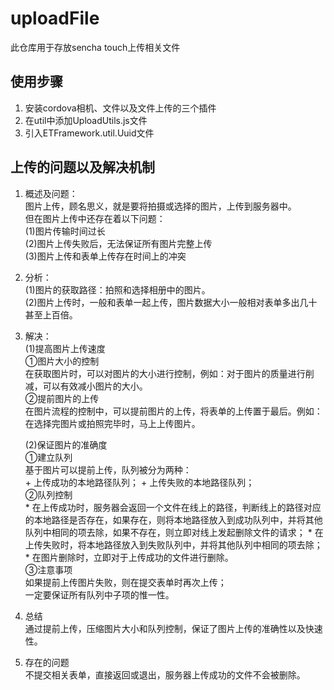 uploadFile
==========

此仓库用于存放sencha touch上传相关文件

使用步骤
----------
1. 安装cordova相机、文件以及文件上传的三个插件
2. 在util中添加UploadUtils.js文件
3. 引入ETFramework.util.Uuid文件

上传的问题以及解决机制
----------
1. 概述及问题：  
    图片上传，顾名思义，就是要将拍摄或选择的图片，上传到服务器中。  
    但在图片上传中还存在着以下问题：  
    (1)图片传输时间过长  
    (2)图片上传失败后，无法保证所有图片完整上传  
    (3)图片上传和表单上传存在时间上的冲突  

2. 分析：  
    (1)图片的获取路径：拍照和选择相册中的图片。  
    (2)图片上传时，一般和表单一起上传，图片数据大小一般相对表单多出几十甚至上百倍。  
    
3. 解决：  
    (1)提高图片上传速度  
         ①图片大小的控制  
            在获取图片时，可以对图片的大小进行控制，例如：对于图片的质量进行削减，可以有效减小图片的大小。  
         ②提前图片的上传  
            在图片流程的控制中，可以提前图片的上传，将表单的上传置于最后。例如：在选择完图片或拍照完毕时，马上上传图片。  
    
    (2)保证图片的准确度  
        ①建立队列  
            基于图片可以提前上传，队列被分为两种：  
            + 上传成功的本地路径队列；
            + 上传失败的本地路径队列；  
        ②队列控制  
            * 在上传成功时，服务器会返回一个文件在线上的路径，判断线上的路径对应的本地路径是否存在，如果存在，则将本地路径放入到成功队列中，并将其他队列中相同的项去除，如果不存在，则立即对线上发起删除文件的请求；
            * 在上传失败时，将本地路径放入到失败队列中，并将其他队列中相同的项去除；
            * 在图片删除时，立即对于上传成功的文件进行删除。  
        ③注意事项  
            如果提前上传图片失败，则在提交表单时再次上传；  
           一定要保证所有队列中子项的惟一性。  

4. 总结  
    通过提前上传，压缩图片大小和队列控制，保证了图片上传的准确性以及快速性。  
      
5. 存在的问题  
    不提交相关表单，直接返回或退出，服务器上传成功的文件不会被删除。

